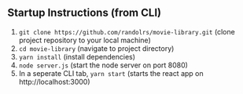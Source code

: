 ## Startup Instructions (from CLI)
1) `git clone https://github.com/randolrs/movie-library.git` (clone project repository to your local machine)
2) `cd movie-library` (navigate to project directory)
3) `yarn install` (install dependencies)
4) `node server.js` (start the node server on port 8080)
5) In a seperate CLI tab, `yarn start` (starts the react app on http://localhost:3000)
